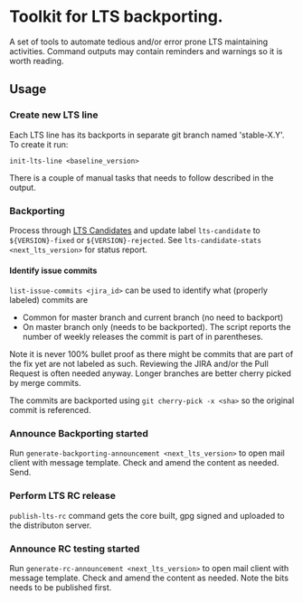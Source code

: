 # Toolkit for LTS backporting.

A set of tools to automate tedious and/or error prone LTS maintaining activities. Command outputs may contain reminders and warnings so it is worth reading.

## Usage

### Create new LTS line

Each LTS line has its backports in separate git branch named 'stable-X.Y'. To create it run:

`init-lts-line <baseline_version>`

There is a couple of manual tasks that needs to follow described in the output.

### Backporting

Process through [LTS Candidates](https://issues.jenkins-ci.org/issues/?filter=12146) and update label `lts-candidate` to `${VERSION}-fixed` or `${VERSION}-rejected`. See `lts-candidate-stats <next_lts_version>` for status report.

#### Identify issue commits

`list-issue-commits <jira_id>` can be used to identify what (properly labeled) commits are

- Common for master branch and current branch (no need to backport)
- On master branch only (needs to be backported). The script reports the number of weekly releases the commit is part of in parentheses.

Note it is never 100% bullet proof as there might be commits that are part of the fix yet are not labeled as such. Reviewing the JIRA and/or the Pull Request is often needed anyway. Longer branches are better cherry picked by merge commits.

The commits are backported using `git cherry-pick -x <sha>` so the original commit is referenced.

### Announce Backporting started

Run `generate-backporting-announcement <next_lts_version>` to open mail client with message template. Check and amend the content as needed. Send.

### Perform LTS RC release

`publish-lts-rc` command gets the core built, gpg signed and uploaded to the distributon server.

### Announce RC testing started

Run `generate-rc-announcement <next_lts_version>` to open mail client with message template. Check and amend the content as needed. Note the bits needs to be published first.
